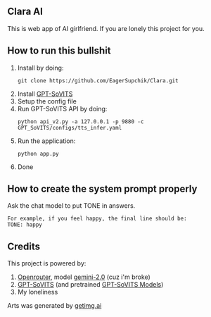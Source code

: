 ## Clara AI
This is web app of AI girlfriend. If you are lonely this project for you.


## How to run this bullshit
1. Install by doing:
   ```
   git clone https://github.com/EagerSupchik/Clara.git
   ```
2. Install [GPT-SoVITS](https://github.com/RVC-Boss/GPT-SoVITS.git)
3. Setup the config file
4. Run GPT-SoVITS API by doing:
   ```
   python api_v2.py -a 127.0.0.1 -p 9880 -c GPT_SoVITS/configs/tts_infer.yaml
   ```
6. Run the application:
   ```
   python app.py
   ```
7. Done

## How to create the system prompt properly
Ask the chat model to put TONE in answers. 
```
For example, if you feel happy, the final line should be:
TONE: happy
```

## Credits
This project is powered by:
1. [Openrouter](https://openrouter.ai/), model [gemini-2.0](https://openrouter.ai/google/gemini-2.0-flash-lite-preview-02-05:free) (cuz i'm broke)
2. [GPT-SoVITS](https://github.com/RVC-Boss/GPT-SoVITS.git) (and pretrained [GPT-SoVITS Models](https://huggingface.co/lj1995/GPT-SoVITS))
3. My loneliness

Arts was generated by [getimg.ai](getimg.ai)
